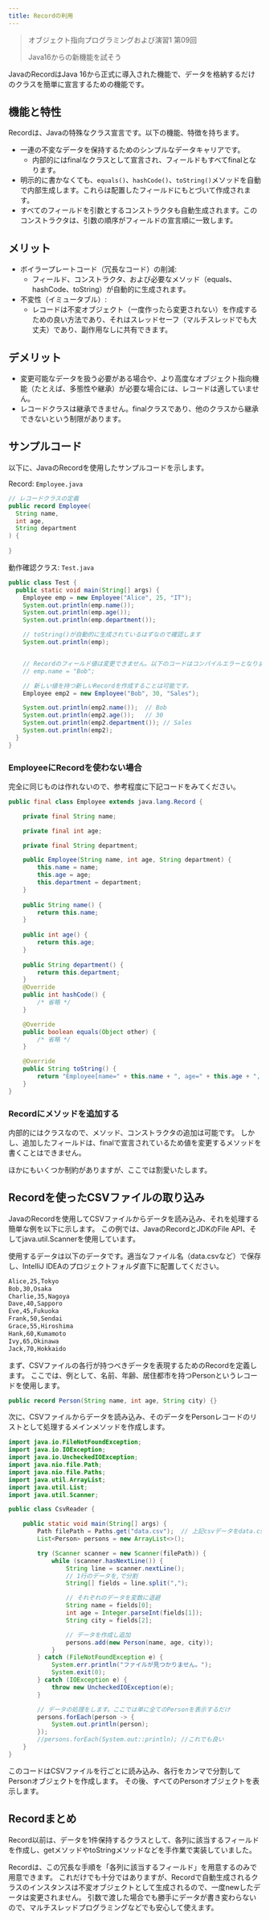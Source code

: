 ```yaml
---
title: Recordの利用
---
```


> オブジェクト指向プログラミングおよび演習1 第09回
> 
> Java16からの新機能を試そう


JavaのRecordはJava 16から正式に導入された機能で、データを格納するだけのクラスを簡単に宣言するための機能です。

## 機能と特性

Recordは、Javaの特殊なクラス宣言です。以下の機能、特徴を持ちます。

- 一連の不変なデータを保持するためのシンプルなデータキャリアです。
    - 内部的にはfinalなクラスとして宣言され、フィールドもすべてfinalとなります。
- 明示的に書かなくても、`equals()`、`hashCode()`、`toString()`メソッドを自動で内部生成します。これらは配置したフィールドにもとづいて作成されます。
- すべてのフィールドを引数とするコンストラクタも自動生成されます。このコンストラクタは、引数の順序がフィールドの宣言順に一致します。

## メリット

- ボイラープレートコード（冗長なコード）の削減:
    - フィールド、コンストラクタ、および必要なメソッド（equals、hashCode、toString）が自動的に生成されます。
- 不変性（イミュータブル）:
    - レコードは不変オブジェクト（一度作ったら変更されない）を作成するための良い方法であり、それはスレッドセーフ（マルチスレッドでも大丈夫）であり、副作用なしに共有できます。

## デメリット

- 変更可能なデータを扱う必要がある場合や、より高度なオブジェクト指向機能（たとえば、多態性や継承）が必要な場合には、レコードは適していません。
- レコードクラスは継承できません。finalクラスであり、他のクラスから継承できないという制限があります。

## サンプルコード

以下に、JavaのRecordを使用したサンプルコードを示します。

Record: `Employee.java`

```java
// レコードクラスの定義
public record Employee(
  String name,
  int age,
  String department
) {
    
}
```

動作確認クラス: `Test.java`

```java
public class Test {
  public static void main(String[] args) {
    Employee emp = new Employee("Alice", 25, "IT");
    System.out.println(emp.name());
    System.out.println(emp.age());
    System.out.println(emp.department());

    // toString()が自動的に生成されているはずなので確認します
    System.out.println(emp);


    // Recordのフィールド値は変更できません。以下のコードはコンパイルエラーとなります。
    // emp.name = "Bob"; 

    // 新しい値を持つ新しいRecordを作成することは可能です。
    Employee emp2 = new Employee("Bob", 30, "Sales");

    System.out.println(emp2.name());  // Bob
    System.out.println(emp2.age());   // 30
    System.out.println(emp2.department()); // Sales
    System.out.println(emp2);
  }
}
```

### EmployeeにRecordを使わない場合

完全に同じものは作れないので、参考程度に下記コードをみてください。

```java
public final class Employee extends java.lang.Record {

    private final String name;

    private final int age;

    private final String department;

    public Employee(String name, int age, String department) {
        this.name = name;
        this.age = age;
        this.department = department;
    }
    
    public String name() {
        return this.name;
    }
    
    public int age() {
        return this.age;
    }
    
    public String department() {
        return this.department;
    }
    @Override
    public int hashCode() {
        /* 省略 */
    }

    @Override
    public boolean equals(Object other) {
        /* 省略 */
    }

    @Override
    public String toString() {
        return "Employee[name=" + this.name + ", age=" + this.age + ", department=" + this.department + "]";
    }
}
```

### Recordにメソッドを追加する

内部的にはクラスなので、メソッド、コンストラクタの追加は可能です。
しかし、追加したフィールドは、finalで宣言されているため値を変更するメソッドを書くことはできません。

ほかにもいくつか制約がありますが、ここでは割愛いたします。

## Recordを使ったCSVファイルの取り込み

JavaのRecordを使用してCSVファイルからデータを読み込み、それを処理する簡単な例を以下に示します。
この例では、JavaのRecordとJDKのFile API、そしてjava.util.Scannerを使用しています。

使用するデータは以下のデータです。適当なファイル名（data.csvなど）で保存し、IntelliJ IDEAのプロジェクトフォルダ直下に配置してください。

```bash
Alice,25,Tokyo
Bob,30,Osaka
Charlie,35,Nagoya
Dave,40,Sapporo
Eve,45,Fukuoka
Frank,50,Sendai
Grace,55,Hiroshima
Hank,60,Kumamoto
Ivy,65,Okinawa
Jack,70,Hokkaido
```

まず、CSVファイルの各行が持つべきデータを表現するためのRecordを定義します。
ここでは、例として、名前、年齢、居住都市を持つPersonというレコードを使用します。

```java
public record Person(String name, int age, String city) {}
```

次に、CSVファイルからデータを読み込み、そのデータをPersonレコードのリストとして処理するメインメソッドを作成します。

```java
import java.io.FileNotFoundException;
import java.io.IOException;
import java.io.UncheckedIOException;
import java.nio.file.Path;
import java.nio.file.Paths;
import java.util.ArrayList;
import java.util.List;
import java.util.Scanner;

public class CsvReader {

    public static void main(String[] args) {
        Path filePath = Paths.get("data.csv");  // 上記csvデータをdata.csvというファイル名で保存されているとする
        List<Person> persons = new ArrayList<>();

        try (Scanner scanner = new Scanner(filePath)) {
            while (scanner.hasNextLine()) {
                String line = scanner.nextLine();
                // 1行のデータを,で分割
                String[] fields = line.split(",");

                // それぞれのデータを変数に退避
                String name = fields[0];
                int age = Integer.parseInt(fields[1]);
                String city = fields[2];

                // データを作成し追加
                persons.add(new Person(name, age, city));
            }
        } catch (FileNotFoundException e) {
            System.err.println("ファイルが見つかりません。");
            System.exit(0);
        } catch (IOException e) {
            throw new UncheckedIOException(e);
        }

        // データの処理をします。ここでは単に全てのPersonを表示するだけ
        persons.forEach(person -> {
            System.out.println(person);
        });
        //persons.forEach(System.out::println); //これでも良い
    }
}
```

このコードはCSVファイルを行ごとに読み込み、各行をカンマで分割してPersonオブジェクトを作成します。
その後、すべてのPersonオブジェクトを表示します。

## Recordまとめ

Record以前は、データを1件保持するクラスとして、各列に該当するフィールドを作成し、getメソッドやtoStringメソッドなどを手作業で実装していました。

Recordは、この冗長な手順を「各列に該当するフィールド」を用意するのみで用意できます。
これだけでも十分ではありますが、Recordで自動生成されるクラスのインスタンスは不変オブジェクトとして生成されるので、一度newしたデータは変更されません。
引数で渡した場合でも勝手にデータが書き変わらないので、マルチスレッドプログラミングなどでも安心して使えます。
